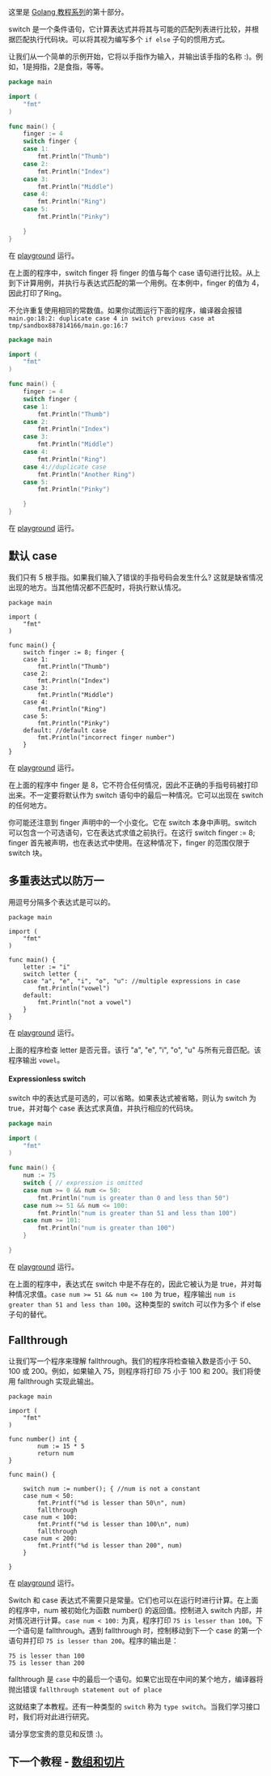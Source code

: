 这里是 [Golang 教程系列](https://blog.csdn.net/baobaoxiannv/article/category/9365771)的第十部分。

switch 是一个条件语句，它计算表达式并将其与可能的匹配列表进行比较，并根据匹配执行代码块。可以将其视为编写多个 `if else` 子句的惯用方式。

让我们从一个简单的示例开始，它将以手指作为输入，并输出该手指的名称 :)。例如，1是拇指，2是食指，等等。
```go
package main

import (  
    "fmt"
)

func main() {  
    finger := 4
    switch finger {
    case 1:
        fmt.Println("Thumb")
    case 2:
        fmt.Println("Index")
    case 3:
        fmt.Println("Middle")
    case 4:
        fmt.Println("Ring")
    case 5:
        fmt.Println("Pinky")

    }
}
```
在 [playground](https://play.golang.org/p/q4kjm2kpVe) 运行。

在上面的程序中，switch finger 将 finger 的值与每个 case 语句进行比较。从上到下计算用例，并执行与表达式匹配的第一个用例。在本例中，finger 的值为 4，因此打印了Ring。

不允许重复使用相同的常数值。如果你试图运行下面的程序，编译器会报错 `main.go:18:2: duplicate case 4 in switch previous case at tmp/sandbox887814166/main.go:16:7`

```go
package main

import (  
    "fmt"
)

func main() {  
    finger := 4
    switch finger {
    case 1:
        fmt.Println("Thumb")
    case 2:
        fmt.Println("Index")
    case 3:
        fmt.Println("Middle")
    case 4:
        fmt.Println("Ring")
    case 4://duplicate case
        fmt.Println("Another Ring")
    case 5:
        fmt.Println("Pinky")

    }
}
```
在 [playground](https://play.golang.org/p/SfXdChWdoN) 运行。

## 默认 case

我们只有 5 根手指。如果我们输入了错误的手指号码会发生什么? 这就是缺省情况出现的地方。当其他情况都不匹配时，将执行默认情况。
```
package main

import (  
    "fmt"
)

func main() {  
    switch finger := 8; finger {
    case 1:
        fmt.Println("Thumb")
    case 2:
        fmt.Println("Index")
    case 3:
        fmt.Println("Middle")
    case 4:
        fmt.Println("Ring")
    case 5:
        fmt.Println("Pinky")
    default: //default case
        fmt.Println("incorrect finger number")
    }
}
```
在 [playground](https://play.golang.org/p/Fq7U7SkHe1) 运行。

在上面的程序中 finger  是 8，它不符合任何情况，因此不正确的手指号码被打印出来。不一定要将默认作为 switch 语句中的最后一种情况。它可以出现在 switch 的任何地方。

你可能还注意到 finger 声明中的一个小变化。它在 switch 本身中声明。switch 可以包含一个可选语句，它在表达式求值之前执行。在这行 switch finger := 8; finger 首先被声明，也在表达式中使用。在这种情况下，finger 的范围仅限于 switch 块。

## 多重表达式以防万一

用逗号分隔多个表达式是可以的。
```
package main

import (  
    "fmt"
)

func main() {  
    letter := "i"
    switch letter {
    case "a", "e", "i", "o", "u": //multiple expressions in case
        fmt.Println("vowel")
    default:
        fmt.Println("not a vowel")
    }
}
```
在 [playground](https://play.golang.org/p/Zs9Ek5SInh) 运行。

上面的程序检查 letter 是否元音。该行 "a", "e", "i", "o", "u" 与所有元音匹配。该程序输出 `vowel`。

#### Expressionless switch
switch 中的表达式是可选的，可以省略。如果表达式被省略，则认为 switch 为 true，并对每个 case 表达式求真值，并执行相应的代码块。

```go
package main

import (  
    "fmt"
)

func main() {  
    num := 75
    switch { // expression is omitted
    case num >= 0 && num <= 50:
        fmt.Println("num is greater than 0 and less than 50")
    case num >= 51 && num <= 100:
        fmt.Println("num is greater than 51 and less than 100")
    case num >= 101:
        fmt.Println("num is greater than 100")
    }

}
```
在 [playground](https://play.golang.org/p/mMJ8EryKbN) 运行。

在上面的程序中，表达式在 switch 中是不存在的，因此它被认为是 true，并对每种情况求值。`case num >= 51 && num <= 100` 为 true，程序输出 `num is greater than 51 and less than 100`。这种类型的 switch  可以作为多个 if else 子句的替代。

## Fallthrough

让我们写一个程序来理解 fallthrough。我们的程序将检查输入数是否小于 50、100 或 200。例如，如果输入 75，则程序将打印 75 小于 100 和 200。我们将使用 fallthrough 实现此输出。
```
package main

import (  
    "fmt"
)

func number() int {  
        num := 15 * 5 
        return num
}

func main() {

    switch num := number(); { //num is not a constant
    case num < 50:
        fmt.Printf("%d is lesser than 50\n", num)
        fallthrough
    case num < 100:
        fmt.Printf("%d is lesser than 100\n", num)
        fallthrough
    case num < 200:
        fmt.Printf("%d is lesser than 200", num)
    }

}
```
在 [playground](https://play.golang.org/p/svGJAiswQj) 运行。

Switch 和 case 表达式不需要只是常量。它们也可以在运行时进行计算。在上面的程序中，num 被初始化为函数 number() 的返回值。控制进入 switch 内部，并对情况进行计算。`case num < 100:` 为真，程序打印 `75 is lesser than 100`。下一个语句是 fallthrough。遇到 fallthrough 时，控制移动到下一个 case 的第一个语句并打印 `75 is lesser than 200`。程序的输出是：
```
75 is lesser than 100  
75 is lesser than 200  
```

fallthrough 是 `case` 中的最后一个语句。如果它出现在中间的某个地方，编译器将抛出错误 `fallthrough statement out of place`

这就结束了本教程。还有一种类型的 `switch` 称为 `type switch`。当我们学习接口时，我们将对此进行研究。

请分享您宝贵的意见和反馈 :)。

## 下一个教程 - [数组和切片](https://blog.csdn.net/baobaoxiannv/article/details/102546473)
